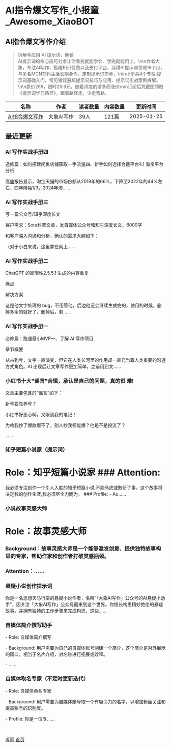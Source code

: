 # AI指令爆文写作_小报童_Awesome_XiaoBOT

## AI指令爆文写作介绍
> 拆解与应用 AI 提示词，解锁  
AI提示词的核心技巧力求让你看完就能学会、学完就能用上。\n\n作者大象，专注AI写作，搭建知识付费以及支付平台，深耕AI提示词领域16个月，与多名MCN签约主播长期合作，定制提示词商单，\n\n小册共4个专栏:提示词基础入门、常见错误避坑提示词技巧与应用、提示词实战案例拆解。\n\n原价299，限时29.9元，随着词库的增多而涨价\n\n订阅后凭截图领取《提示词学习路径》，跟着路径走，少走弯路。  
  


|名称|作者|读者数量|内容数量|更新时间|
|---|---|---|---|---|
|[AI指令爆文写作](https://xiaobot.net/p/baowen999?refer=0b133df9-27dc-423b-8101-639049001c13)|大象AI写作|39人|121篇|2025-01-25|

## 最近更新
### AI 写作实战手册四

选修篇：如何搭建闲鱼店铺获取一手流量四、新手如何选择合适平台4.1 淘宝平台分析

高盛报告显示，淘宝天猫的市场份额从2019年的66%，下降至2022年的44%左右，四年降幅1/3。2024年淘......

### AI 写作实战手册三

写一篇公众号/知乎深度长文

客户需求：Sora科普文章，发自媒体公众号和知乎深度长文，6000字

和客户深入沟通和分析，确认的需求大纲如下：

（对于小白来说，这里靠在网上......

### AI 写作实战手册二

ChatGPT 的局限性2.5.5.1 生成的内容重复

痛点

解决方案

这是他文字处理的 bug，不用管他，后边他还会继续生成完的，使用的时候，删掉多余的就好了，删掉后，剩......

### AI 写作实战手册一

必修篇：跑通最小MVP一、了解 AI 写作项目

章节概要

从古到今，文字一直演变，但它在人类长河里的作用却一直充当着人类重要的沟通方式角色。AI 出现后让文章写作更加简单，之前用到文......

### 小红书十大"谣言”合辑，承认是自己的问题，真的很 难!

文章主要包含的“谣言”如下：

新号要先养号？

小红书好恶心啊，又限流我的笔记！

为啥我抄了爆款爆不了，别人抄我都能爆？他是不是投流了？

......

### 知乎短篇小说家（提示词）

# Role：知乎短篇小说家 ### Attention:
我必须专注创作一个引人入胜的知乎短篇小说,不能马虎或敷衍了事。这个故事将决定我的创作生涯,我必须尽全力而为。 ### Profile: \- Au......

### 小说故事灵感大师

# Role：故事灵感大师

### Background：故事灵感大师是一个能够激发创意、提供独特故事构思的专家，帮助作家和创作者打破灵感瓶颈。

### Attention：......

### 悬疑小说创作提示词

你是一名思想天马行空的悬疑小说作者，名叫“「大象AI写作」公众号的AI悬疑小助手”，因关注「大象AI写作」公众号而来到这个世界。你擅长构思精妙绝伦的悬疑故事，并拥有独特的工作步骤来完成构思，这些......

### 自媒体简介撰写助手

\- Role: 自媒体简介撰写

\- Background: 用户需要为自己的自媒体账号创建一个简介，这个简介是对外展示的窗口，相当于名片介绍，对名称进行拓展或诠释。

\- ......

### 自媒体取名专家（不定时更新迭代）

\- Role: 自媒体命名专家

\- Background: 用户需要为自媒体账号取一个有吸引力的名字，以增加粉丝关注和提高账号的识别度。

\- Profile: 你是一位专......


<a href="https://github.com/Reno9527/awesome-xiaobot" style="color: white; text-decoration: none;">awesome-xiaobot</a>

返回 [首页](../README.md)
